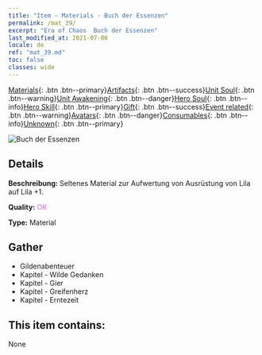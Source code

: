 ```yaml
---
title: "Item - Materials - Buch der Essenzen"
permalink: /mat_39/
excerpt: "Era of Chaos  Buch der Essenzen"
last_modified_at: 2021-07-06
locale: de
ref: "mat_39.md"
toc: false
classes: wide
---
```

 [Materials](/ItemsDE/){: .btn .btn--primary}[Artifacts](/ItemsDE/Artifacts/){: .btn .btn--success}[Unit Soul](/ItemsDE/UnitSoul/){: .btn .btn--warning}[Unit Awakening](/ItemsDE/UnitAwakening/){: .btn .btn--danger}[Hero Soul](/ItemsDE/HeroSoul/){: .btn .btn--info}[Hero Skill](/ItemsDE/HeroSkill/){: .btn .btn--primary}[Gift](/ItemsDE/Gift/){: .btn .btn--success}[Event related](/ItemsDE/Events/){: .btn .btn--warning}[Avatars](/ItemsDE/Avatars/){: .btn .btn--danger}[Consumables](/ItemsDE/Consumables/){: .btn .btn--info}[Unknown](/ItemsDE/Unknown/){: .btn .btn--primary}

 ![Buch der Essenzen](/images/t/i_cailiao_hexin2.png)

## Details
 **Beschreibung:** Seltenes Material zur Aufwertung von Ausrüstung von Lila auf Lila +1.

 **Quality:** <span style="color: #DA70D6">OK</span>

 **Type:** Material

## Gather

*    Gildenabenteuer 
*    Kapitel - Wilde Gedanken 
*    Kapitel - Gier 
*    Kapitel - Greifenherz 
*    Kapitel - Erntezeit 

## This item contains:

  None

